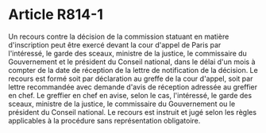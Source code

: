 # Article R814-1

Un recours contre la décision de la commission statuant en matière d'inscription peut être exercé devant la cour d'appel de Paris par l'intéressé, le garde des sceaux, ministre de la justice, le commissaire du Gouvernement et le président du Conseil national, dans le délai d'un mois à compter de la date de réception de la lettre de notification de la décision.   Le recours est formé soit par déclaration au greffe de la cour d'appel, soit par lettre recommandée avec demande d'avis de réception adressée au greffier en chef.   Le greffier en chef en avise, selon le cas, l'intéressé, le garde des sceaux, ministre de la justice, le commissaire du Gouvernement ou le président du Conseil national.   Le recours est instruit et jugé selon les règles applicables à la procédure sans représentation obligatoire.